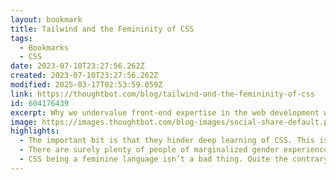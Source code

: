 ```yaml
---
layout: bookmark
title: Tailwind and the Femininity of CSS
tags:
  - Bookmarks
  - CSS
date: 2023-07-10T23:27:56.262Z
created: 2023-07-10T23:27:56.262Z
modified: 2025-03-17T02:53:59.059Z
link: https://thoughtbot.com/blog/tailwind-and-the-femininity-of-css
id: 604176439
excerpt: Why we undervalue front-end expertise in the web development world.
image: https://images.thoughtbot.com/blog-images/social-share-default.png
highlights:
  - The important bit is that they hinder deep learning of CSS. This is not to say that every developer needs to have intimate knowledge of CSS when launching a personal project, but that major businesses need to invest in hiring front-end designers that specialize in this area. Many self-proclaimed full-stack developers don’t know how to write good and/or modern CSS. Hiring and promotion evaluations require developers to show deep skill in a variety of languages, but CSS is not often included. For many engineering teams, design is just a flourish, and a developer with rudimentary skill in CSS is good enough as long as they can tack on a framework that takes care of most of the heavy lifting. That heavy lifting, unfortunately, doesn’t account for the human time and care needed for things like accessibility. The joke for many designers is that it’s incredibly easy to see what kind of site uses something like Bootstrap because no effort was put into customizing it.
  - There are surely plenty of people of marginalized gender experience in all programming spaces, but they don’t have as much opportunity to surface new ideas. CSS is only allowed some slight breathing room simply because other programmers don’t even consider it to be part of web development. The distinction is even clearer when you consider the differences between front-end and backend salaries. CSS having any validity in the field while maintaining its feminine image is a threat to the notion that programming is a masculine exercise.
  - CSS being a feminine language isn’t a bad thing. Quite the contrary, I’d argue that all programming is feminine as it was pioneered by women (who were then pushed out by men). And while the web development community is still very much governed by men, a larger portion of the top voices in the front-end space are more feminine-identifying than in other areas. Consequently, these same voices are the ones that are brigaded with hate after daring to disagree with dominant ideas.
---
```

